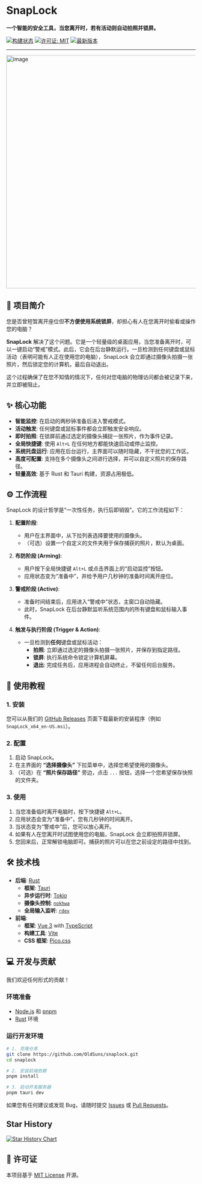 # SnapLock

**一个智能的安全工具，当您离开时，若有活动则自动拍照并锁屏。**

[![构建状态](https://img.shields.io/badge/build-passing-brightgreen)](https://github.com)
[![许可证: MIT](https://img.shields.io/badge/License-MIT-yellow.svg)](https://opensource.org/licenses/MIT)
[![最新版本](https://img.shields.io/github/v/release/OldSuns/snaplock)](https://github.com/OldSuns/snaplock/releases)

---

<img width="617" height="620" alt="image" src="https://github.com/user-attachments/assets/5f32fcb2-5317-4677-8747-6a0d935a95e4" />



## 📖 项目简介

您是否曾短暂离开座位但**不方便使用系统锁屏**，却担心有人在您离开时偷看或操作您的电脑？

**SnapLock** 解决了这个问题。它是一个轻量级的桌面应用，当您准备离开时，可以一键启动“警戒”模式。此后，它会在后台静默运行。一旦检测到任何键盘或鼠标活动（表明可能有人正在使用您的电脑），SnapLock 会立即通过摄像头拍摄一张照片，然后锁定您的计算机，最后自动退出。

这个过程确保了在您不知情的情况下，任何对您电脑的物理访问都会被记录下来，并立即被阻止。

## ✨ 核心功能

*   **智能监控**: 在启动的两秒钟准备后进入警戒模式。
*   **活动触发**: 任何键盘或鼠标事件都会立即触发安全响应。
*   **即时拍照**: 在锁屏前通过选定的摄像头捕捉一张照片，作为事件记录。
*   **全局快捷键**: 使用 `Alt+L` 在任何地方都能快速启动或停止监控。
*   **系统托盘运行**: 应用在后台运行，主界面可以随时隐藏，不干扰您的工作区。
*   **高度可配置**: 支持在多个摄像头之间进行选择，并可以自定义照片的保存路径。
*   **轻量高效**: 基于 Rust 和 Tauri 构建，资源占用极低。

## ⚙️ 工作流程

SnapLock 的设计哲学是“一次性任务，执行后即销毁”。它的工作流程如下：

1.  **配置阶段**:
    *   用户在主界面中，从下拉列表选择要使用的摄像头。
    *   （可选）设置一个自定义的文件夹用于保存捕获的照片，默认为桌面。

2.  **布防阶段 (Arming)**:
    *   用户按下全局快捷键 `Alt+L` 或点击界面上的“启动监控”按钮。
    *   应用状态变为“准备中”，并给予用户几秒钟的准备时间离开座位。

3.  **警戒阶段 (Active)**:
    *   准备时间结束后，应用进入“警戒中”状态，主窗口自动隐藏。
    *   此时，SnapLock 在后台静默监听系统范围内的所有键盘和鼠标输入事件。

4.  **触发与执行阶段 (Trigger & Action)**:
    *   一旦检测到**任何**键盘或鼠标活动：
        *   **拍照**: 立即通过选定的摄像头拍摄一张照片，并保存到指定路径。
        *   **锁屏**: 执行系统命令锁定计算机屏幕。
        *   **退出**: 完成任务后，应用进程会自动终止，不留任何后台服务。

## 🚀 使用教程

### 1. 安装

您可以从我们的 [GitHub Releases](https://github.com/OldSuns/snaplock/releases) 页面下载最新的安装程序（例如 `SnapLock_x64_en-US.msi`）。

### 2. 配置

1.  启动 SnapLock。
2.  在主界面的 **“选择摄像头”** 下拉菜单中，选择您希望使用的摄像头。
3.  （可选）在 **“照片保存路径”** 旁边，点击 `...` 按钮，选择一个您希望保存快照的文件夹。

### 3. 使用

1.  当您准备临时离开电脑时，按下快捷键 `Alt+L`。
2.  应用状态会变为“准备中”，您有几秒钟的时间离开。
3.  当状态变为“警戒中”后，您可以放心离开。
4.  如果有人在您离开时试图使用您的电脑，SnapLock 会立即拍照并锁屏。
5.  您回来后，正常解锁电脑即可。捕获的照片可以在您之前设定的路径中找到。

## 🛠️ 技术栈

*   **后端**: [Rust](https://www.rust-lang.org/)
    *   **框架**: [Tauri](https://tauri.app/)
    *   **异步运行时**: [Tokio](https://tokio.rs/)
    *   **摄像头控制**: [`nokhwa`](https://crates.io/crates/nokhwa)
    *   **全局输入监听**: [`rdev`](https://crates.io/crates/rdev)
*   **前端**:
    *   **框架**: [Vue 3](https://vuejs.org/) with [TypeScript](https://www.typescriptlang.org/)
    *   **构建工具**: [Vite](https://vitejs.dev/)
    *   **CSS 框架**: [Pico.css](https://picocss.com/)

## 💻 开发与贡献

我们欢迎任何形式的贡献！

### 环境准备

*   [Node.js](https://nodejs.org/) 和 [pnpm](https://pnpm.io/)
*   [Rust](https://www.rust-lang.org/tools/install) 环境

### 运行开发环境

```bash
# 1. 克隆仓库
git clone https://github.com/OldSuns/snaplock.git
cd snaplock

# 2. 安装前端依赖
pnpm install

# 3. 启动开发服务器
pnpm tauri dev
```

如果您有任何建议或发现 Bug，请随时提交 [Issues](https://github.com/OldSuns/snaplock/issues) 或 [Pull Requests](https://github.com/OldSuns/snaplock/pulls)。

## Star History

[![Star History Chart](https://api.star-history.com/svg?repos=OldSuns/SnapLock&type=Date)](https://www.star-history.com/#OldSuns/SnapLock&Date)

## 📄 许可证

本项目基于 [MIT License](LICENSE) 开源。
